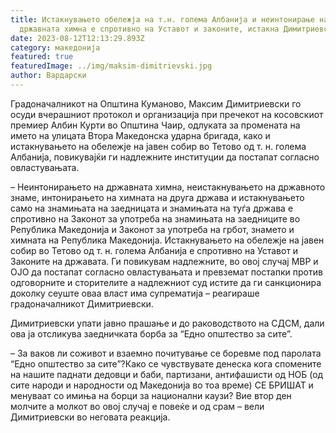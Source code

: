 ```yaml
---
title: Истакнувањето обележја на т.н. голема Албанија и неинтонирање на
  државната химна е спротивно на Уставот и законите, истакна Димитриевски
date: 2023-08-12T12:13:29.893Z
category: македонија
featured: true
featuredImage: ../img/maksim-dimitrievski.jpg
author: Вардарски
---
```

<!--StartFragment-->

Градоначалникот на Општина Куманово, Максим Димитриевски го осуди вчерашниот протокол и организација при пречекот на косовскиот премиер Албин Курти во Општина Чаир, одлуката за промената на името на улицата Втора Македонска ударна бригада, како и истакнувањето на обележје на јавен собир во Тетово од т. н. голема Албанија, повикувајќи ги надлежните институции да постапат согласно овластувањата.

– Неинтонирањето на државната химна, неистакнувањето на државното знаме, интонирањето на химната на друга држава и истакнувањето само на знамињата на заедницата и знамињата на туѓа држава е спротивно на Законот за употреба на знамињата на заедниците во Република Македонија и Законот за употреба на грбот, знамето и химната на Република Македонија. Истакнувањето на обележје на јавен собир во Тетово од т. н. голема Албанија е спротивно на Уставот и Законите на државата. Ги повикувам надлежните, во овој случај МВР и ОЈО да постапат согласно овластувањата и превземат постапки против одговорните и сторителите а надлежниот суд истите да ги санкционира доколку сеуште оваа власт има супрематија – реагираше градоначалникот Димитриевски.

Димитриевски упати јавно прашање и до раководството на СДСМ, дали ова ја отсликува заедничката борба за “Едно општество за сите”.

– За ваков ли соживот и взаемно почитување се боревме под паролата “Едно општество за сите”?Како се чувствувате денеска кога спомените на нашите паднати дедовци и баби, партизани, антифашисти од НОБ (од сите народи и народности од Македонија во тоа време) СЕ БРИШАТ и менуваат со имиња на борци за национални каузи? Вие втор ден молчите а молкот во овој случај е повеќе и од срам – вели Димитриевски во неговата реакција.

<!--EndFragment-->